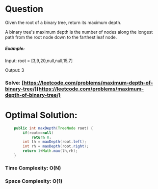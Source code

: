 # Question

Given the root of a binary tree, return its maximum depth.

A binary tree's maximum depth is the number of nodes along the longest path from the root node down to the farthest leaf node.

##### Example:

Input: root = [3,9,20,null,null,15,7]

Output: 3


### Solve: [https://leetcode.com/problems/maximum-depth-of-binary-tree/](https://leetcode.com/problems/maximum-depth-of-binary-tree/)
   


# Optimal Solution:  
``` java
    public int maxDepth(TreeNode root) {
        if(root==null)
            return 0;
        int lh = maxDepth(root.left);
        int rh = maxDepth(root.right);
        return 1+Math.max(lh,rh);
    }
```
### Time Complexity: O(N)  
### Space Complexity: O(1) 